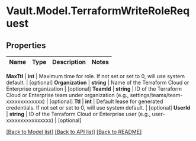 # Vault.Model.TerraformWriteRoleRequest

## Properties

Name | Type | Description | Notes
------------ | ------------- | ------------- | -------------

**MaxTtl** | **int** | Maximum time for role. If not set or set to 0, will use system default. | [optional] **Organization** | **string** | Name of the Terraform Cloud or Enterprise organization | [optional] **TeamId** | **string** | ID of the Terraform Cloud or Enterprise team under organization (e.g., settings/teams/team-xxxxxxxxxxxxx) | [optional] **Ttl** | **int** | Default lease for generated credentials. If not set or set to 0, will use system default. | [optional] **UserId** | **string** | ID of the Terraform Cloud or Enterprise user (e.g., user-xxxxxxxxxxxxxxxx) | [optional] 

[[Back to Model list]](../README.md#documentation-for-models) [[Back to API list]](../README.md#documentation-for-api-endpoints) [[Back to README]](../README.md)


